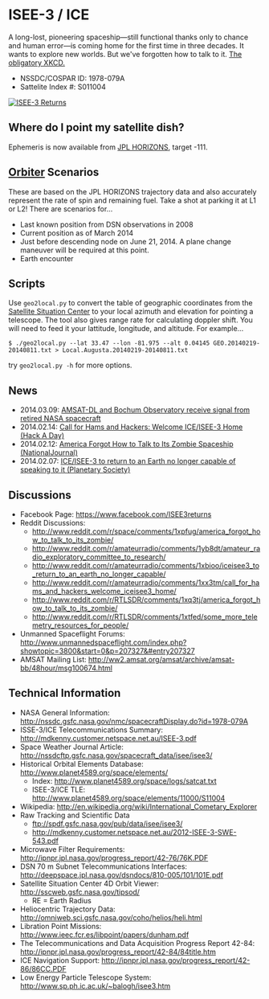 ISEE-3 / ICE
============

A long-lost, pioneering spaceship—still functional thanks only to chance and human error—is coming home for the first time in three decades. It wants to explore new worlds. But we've forgotten how to talk to it. [The obligatory XKCD.](https://xkcd.com/1337/)

* NSSDC/COSPAR ID:	1978-079A
* Sattelite Index #:	S011004

[![ISEE-3 Returns](http://img.youtube.com/vi/t2YRxdpjce0/0.jpg)](http://www.youtube.com/watch?v=t2YRxdpjce0)

Where do I point my satellite dish?
-----------------------------------
Ephemeris is now available from [JPL HORIZONS](http://ssd.jpl.nasa.gov/horizons.cgi), target -111.

[Orbiter](http://orbit.medphys.ucl.ac.uk/) Scenarios
----------------------------------------------------
These are based on the JPL HORIZONS trajectory data and also accurately represent the rate of spin and remaining fuel. Take a shot at parking it at L1 or L2! There are scenarios for...
* Last known position from DSN observations in 2008
* Current position as of March 2014
* Just before descending node on June 21, 2014. A plane change maneuver will be required at this point.
* Earth encounter

Scripts
-------
Use `geo2local.py` to convert the table of geographic coordinates from the [Satellite Situation Center](http://sscweb.gsfc.nasa.gov/tipsod/) to your local azimuth and elevation for pointing a telescope. The tool also gives range rate for calculating doppler shift. You will need to feed it your lattitude, longitude, and altitude. For example...
```
$ ./geo2local.py --lat 33.47 --lon -81.975 --alt 0.04145 GEO.20140219-20140811.txt > Local.Augusta.20140219-20140811.txt
```
try `geo2local.py -h` for more options.

News
----
* 2014.03.09: [AMSAT-DL and Bochum Observatory receive signal from retired NASA spacecraft](http://www.amsat-dl.org/index.php/news-mainmenu-97/199-ice-satellite-received-in-bochum)
* 2014.02.14: [Call for Hams and Hackers: Welcome ICE/ISEE-3 Home (Hack A Day)](http://hackaday.com/2014/02/14/call-for-hams-and-hackers-welcome-iceisee-3-home/)
* 2014.02.12: [America Forgot How to Talk to Its Zombie Spaceship (NationalJournal)](http://www.nationaljournal.com/tech/america-forgot-how-to-talk-to-its-zombie-spaceship-20140212)
* 2014.02.07: [ICE/ISEE-3 to return to an Earth no longer capable of speaking to it (Planetary Society)](http://www.planetary.org/blogs/emily-lakdawalla/2014/02070836-isee-3.html)

Discussions
-----------
* Facebook Page: https://www.facebook.com/ISEE3returns
* Reddit Discussions:
	+ http://www.reddit.com/r/space/comments/1xpfug/america_forgot_how_to_talk_to_its_zombie/
	+ http://www.reddit.com/r/amateurradio/comments/1yb8dt/amateur_radio_exploratory_committee_to_research/
	+ http://www.reddit.com/r/amateurradio/comments/1xbioo/iceisee3_to_return_to_an_earth_no_longer_capable/
	+ http://www.reddit.com/r/amateurradio/comments/1xx3tm/call_for_hams_and_hackers_welcome_iceisee3_home/
	+ http://www.reddit.com/r/RTLSDR/comments/1xq3tj/america_forgot_how_to_talk_to_its_zombie/
	+ http://www.reddit.com/r/RTLSDR/comments/1xtfed/some_more_telemetry_resources_for_people/
* Unmanned Spaceflight Forums: http://www.unmannedspaceflight.com/index.php?showtopic=3800&start=0&p=207327&#entry207327
* AMSAT Mailing List: http://ww2.amsat.org/amsat/archive/amsat-bb/48hour/msg100674.html

Technical Information
---------------------
* NASA General Information: http://nssdc.gsfc.nasa.gov/nmc/spacecraftDisplay.do?id=1978-079A
* ISSE-3/ICE Telecommunications Summary: http://mdkenny.customer.netspace.net.au/ISEE-3.pdf
* Space Weather Journal Article: http://nssdcftp.gsfc.nasa.gov/spacecraft_data/isee/isee3/
* Historical Orbital Elements Database: http://www.planet4589.org/space/elements/
	+ Index: http://www.planet4589.org/space/logs/satcat.txt
	+ ISEE-3/ICE TLE: http://www.planet4589.org/space/elements/11000/S11004
* Wikipedia: http://en.wikipedia.org/wiki/International_Cometary_Explorer
* Raw Tracking and Scientific Data
	+ ftp://spdf.gsfc.nasa.gov/pub/data/isee/isee3/
	+ http://mdkenny.customer.netspace.net.au/2012-ISEE-3-SWE-543.pdf
* Microwave Filter Requirements: http://ipnpr.jpl.nasa.gov/progress_report/42-76/76K.PDF
* DSN 70 m Subnet Telecommunications Interfaces: http://deepspace.jpl.nasa.gov/dsndocs/810-005/101/101E.pdf
* Satellite Situation Center 4D Orbit Viewer: http://sscweb.gsfc.nasa.gov/tipsod/
	+ RE = Earth Radius
* Heliocentric Trajectory Data: http://omniweb.sci.gsfc.nasa.gov/coho/helios/heli.html
* Libration Point Missions: http://www.ieec.fcr.es/libpoint/papers/dunham.pdf
* The Telecommunications and Data Acquisition Progress Report 42-84: http://ipnpr.jpl.nasa.gov/progress_report/42-84/84title.htm
* ICE Navigation Support: http://ipnpr.jpl.nasa.gov/progress_report/42-86/86CC.PDF
* Low Energy Particle Telescope System: http://www.sp.ph.ic.ac.uk/~balogh/isee3.htm


